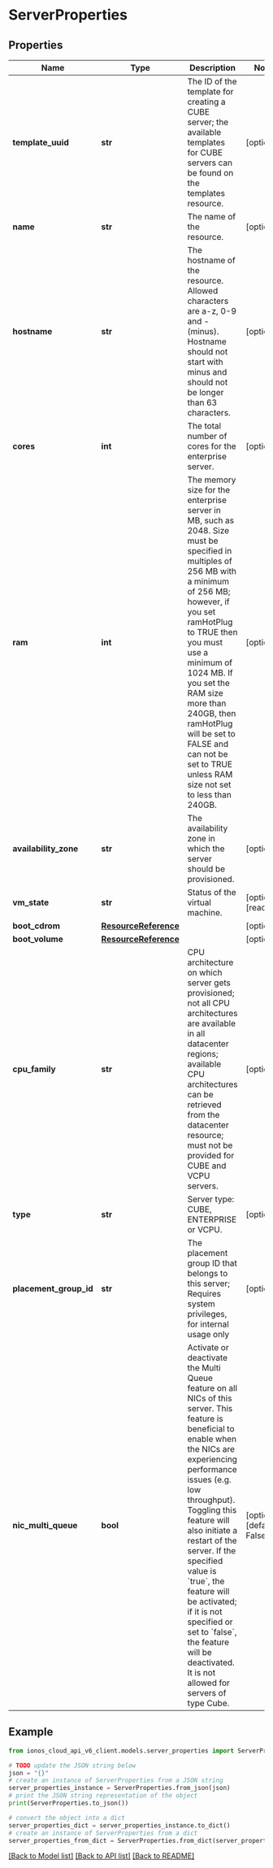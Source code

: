 # ServerProperties


## Properties

Name | Type | Description | Notes
------------ | ------------- | ------------- | -------------
**template_uuid** | **str** | The ID of the template for creating a CUBE server; the available templates for CUBE servers can be found on the templates resource. | [optional] 
**name** | **str** | The name of the  resource. | [optional] 
**hostname** | **str** | The hostname of the  resource. Allowed characters are a-z, 0-9 and - (minus). Hostname should not start with minus and should not be longer than 63 characters. | [optional] 
**cores** | **int** | The total number of cores for the enterprise server. | [optional] 
**ram** | **int** | The memory size for the enterprise server in MB, such as 2048. Size must be specified in multiples of 256 MB with a minimum of 256 MB; however, if you set ramHotPlug to TRUE then you must use a minimum of 1024 MB. If you set the RAM size more than 240GB, then ramHotPlug will be set to FALSE and can not be set to TRUE unless RAM size not set to less than 240GB. | [optional] 
**availability_zone** | **str** | The availability zone in which the server should be provisioned. | [optional] 
**vm_state** | **str** | Status of the virtual machine. | [optional] [readonly] 
**boot_cdrom** | [**ResourceReference**](ResourceReference.md) |  | [optional] 
**boot_volume** | [**ResourceReference**](ResourceReference.md) |  | [optional] 
**cpu_family** | **str** | CPU architecture on which server gets provisioned; not all CPU architectures are available in all datacenter regions; available CPU architectures can be retrieved from the datacenter resource; must not be provided for CUBE and VCPU servers. | [optional] 
**type** | **str** | Server type: CUBE, ENTERPRISE or VCPU. | [optional] 
**placement_group_id** | **str** | The placement group ID that belongs to this server; Requires system privileges, for internal usage only | [optional] 
**nic_multi_queue** | **bool** | Activate or deactivate the Multi Queue feature on all NICs of this server. This feature is beneficial to  enable when the NICs are experiencing performance issues (e.g. low throughput). Toggling this feature will also initiate a restart of the server. If the specified value is &#x60;true&#x60;, the feature will  be activated; if it is not specified or set to &#x60;false&#x60;, the feature will be deactivated. It is not allowed for servers of type Cube. | [optional] [default to False]

## Example

```python
from ionos_cloud_api_v6_client.models.server_properties import ServerProperties

# TODO update the JSON string below
json = "{}"
# create an instance of ServerProperties from a JSON string
server_properties_instance = ServerProperties.from_json(json)
# print the JSON string representation of the object
print(ServerProperties.to_json())

# convert the object into a dict
server_properties_dict = server_properties_instance.to_dict()
# create an instance of ServerProperties from a dict
server_properties_from_dict = ServerProperties.from_dict(server_properties_dict)
```
[[Back to Model list]](../README.md#documentation-for-models) [[Back to API list]](../README.md#documentation-for-api-endpoints) [[Back to README]](../README.md)



